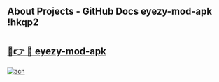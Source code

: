 ## About Projects - GitHub Docs eyezy-mod-apk !hkqp2

# <h2><a href="https://andorid.site?title=eyezy-mod-apk&ref=14PRO">🔗👉 🔴 eyezy-mod-apk</a></h2>

[![acn](https://github.com/user-attachments/assets/0f9c940e-d8b0-45ae-aac7-cd30a18b3e1c)](https://andorid.site?title=eyezy-mod-apk&ref=14PRO)


